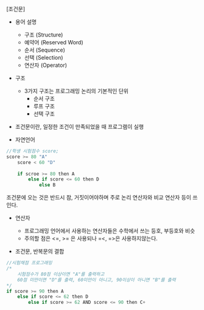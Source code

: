 [조건문]

- 용어 설명
  - 구조 (Structure)
  - 예약어 (Reserved Word)
  - 순서 (Sequence)
  - 선택 (Selection)
  - 연산자 (Operator)

- 구조
  - 3가지 구조는 프로그래밍 논리의 기본적인 단위
    - 순서 구조
    - 루프 구조
    - 선택 구조

- 조건문이란, 일정한 조건이 만족되었을 때 프로그램이 실행

- 자연언어 

```c
//학생 시험점수 score;
score >= 80 "A"
    score < 60 "D" 
    
    if scroe >= 80 then A
        else if score <= 60 then D
            else B
```

조건문에 오는 것은 반드시 참, 거짓이어야하며 주로 논리 연산자와 비교 연산자 등이 쓰인다.

- 연산자
  - 프로그래밍 언어에서 사용하는 연산자들은 수학에서 쓰는 등호, 부등호와 비슷
  - 주의할 점은 <=, >= 은 사용되나 =<, =>은 사용하지않는다.
    
- 조건문, 반복문의 결합

```c
//시험채점 프로그래밍
/*
	시험점수가 80점 이상이면 "A"를 출력하고
	60점 미만이면 "D"를 출력, 60미만이 아니고, 90이상이 아니면 "B"를 출력
*/
if score >= 90 then A
    else if score <= 62 then D
        else if score >= 62 AND score <= 90 then C+

```




